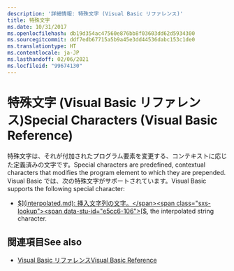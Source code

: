 ```yaml
---
description: '詳細情報: 特殊文字 (Visual Basic リファレンス)'
title: 特殊文字
ms.date: 10/31/2017
ms.openlocfilehash: db19d354ac47560e876bb8f03603dd62d5934300
ms.sourcegitcommit: ddf7edb67715a5b9a45e3dd44536dabc153c1de0
ms.translationtype: HT
ms.contentlocale: ja-JP
ms.lasthandoff: 02/06/2021
ms.locfileid: "99674130"
---
```

# <a name="special-characters-visual-basic-reference"></a><span data-ttu-id="e5cc6-103">特殊文字 (Visual Basic リファレンス)</span><span class="sxs-lookup"><span data-stu-id="e5cc6-103">Special Characters (Visual Basic Reference)</span></span>

<span data-ttu-id="e5cc6-104">特殊文字は、それが付加されたプログラム要素を変更する、コンテキストに応じた定義済みの文字です。</span><span class="sxs-lookup"><span data-stu-id="e5cc6-104">Special characters are predefined, contextual characters that modifies the program element to which they are prepended.</span></span> <span data-ttu-id="e5cc6-105">Visual Basic では、次の特殊文字がサポートされています。</span><span class="sxs-lookup"><span data-stu-id="e5cc6-105">Visual Basic supports the following special character:</span></span>

- <span data-ttu-id="e5cc6-106">[$](interpolated.md): 挿入文字列の文字。</span><span class="sxs-lookup"><span data-stu-id="e5cc6-106">[$](interpolated.md), the interpolated string character.</span></span>

## <a name="see-also"></a><span data-ttu-id="e5cc6-107">関連項目</span><span class="sxs-lookup"><span data-stu-id="e5cc6-107">See also</span></span>

- [<span data-ttu-id="e5cc6-108">Visual Basic リファレンス</span><span class="sxs-lookup"><span data-stu-id="e5cc6-108">Visual Basic Reference</span></span>](../index.md)
